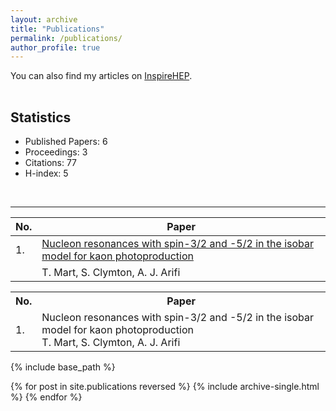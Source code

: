 ```yaml
---
layout: archive
title: "Publications"
permalink: /publications/
author_profile: true
---
```


You can also find my articles on <a href="https://inspirehep.net/authors/1410710">InspireHEP</a>.

<p style="margin-bottom:1.2cm;"></p>

## Statistics
* Published Papers: 6
* Proceedings: 3
* Citations: 77
* H-index: 5

<p style="margin-bottom:1.2cm;"></p>

<hr>

| No.| Paper                                                                                                                                        |
| -- | -------------------------------------------------------------------------------------------------------------------------------------------- |
| 1. | [Nucleon resonances with spin-3/2 and -5/2 in the isobar model for kaon photoproduction](https://ajarifi.github.io/publication/article-1)<br> |
|    |  T. Mart, S. Clymton, A. J. Arifi                                                                                                            |

<table id="customers">
  <tr>
    <th>No.</th>
    <th>Paper</th>
  </tr>
  <tr>
    <td>1.</td>
    <td>Nucleon resonances with spin-3/2 and -5/2 in the isobar model for kaon photoproduction <br> T. Mart, S. Clymton, A. J. Arifi </td>
  </tr>
</table>

{% include base_path %}

{% for post in site.publications reversed %}
  {% include archive-single.html %}
{% endfor %}
